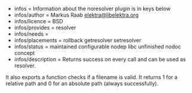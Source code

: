 - infos = Information about the noresolver plugin is in keys below
- infos/author = Markus Raab <elektra@libelektra.org>
- infos/licence = BSD
- infos/provides = resolver
- infos/needs =
- infos/placements = rollback getresolver setresolver
- infos/status = maintained configurable nodep libc unfinished nodoc concept
- infos/description = Returns success on every call and can be used as resolver.

It also exports a function checks if a filename is valid. It returns 1
for a relative path and 0 for an absolute path (always successfully).
